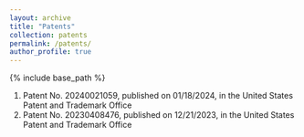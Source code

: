 ```yaml
---
layout: archive
title: "Patents"
collection: patents
permalink: /patents/
author_profile: true
---
```


{% include base_path %}

1. Patent No. 20240021059, published on 01/18/2024, in the United States Patent and Trademark Office
2. Patent No. 20230408476, published on 12/21/2023, in the United States Patent and Trademark Office
